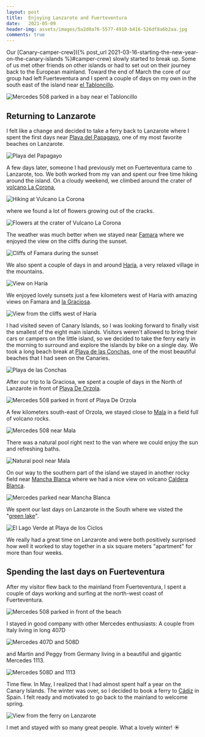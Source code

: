 ```yaml
---
layout: post
title:  Enjoying Lanzarote and Fuerteventura
date:   2021-05-09
header-img: assets/images/5a2d0a76-5577-4910-b416-526df8a6b2aa.jpg
comments: true
---
```


Our [Canary-camper-crew]({% post_url 2021-03-16-starting-the-new-year-on-the-canary-islands %}#camper-crew) slowly started to break up. Some of us met other friends on other islands or had to set out on their journey back to the European mainland. Toward the end of March the core of our group had left Fuerteventura and I spent a couple of days on my own in the south east of the island near [el Tabloncillo](https://www.google.com/maps/place/El+Tabloncillo/). 

![Mercedes 508 parked in a bay near el Tabloncillo](/assets/images/IMG_1628.jpg)

## Returning to Lanzarote

I felt like a change and decided to take a ferry back to Lanzarote where I spent the first days near [Playa del Papagayo](https://www.google.com/maps/place/Playa+del+Papagayo), one of my most favorite beaches on Lanzarote.

![Playa del Papagayo](/assets/images/IMG_1671.jpg)

A few days later, someone I had previously met on Fuerteventura came to Lanzarote, too. We both worked from my van and spent our free time hiking around the island. On a cloudy weekend, we climbed around the crater of [volcano La Corona](https://www.google.com/maps/place/Monte+Corona/),

![Hiking at Vulcano La Corona](/assets/images/02560f9e-b403-4b9f-8f60-2c8399cf62cb.jpg)

where we found a lot of flowers growing out of the cracks.

![Flowers at the crater of Vulcano La Corona](/assets/images/fdad7772-49fa-40fe-9736-4a43144669b7.jpg)

The weather was much better when we stayed near [Famara](https://www.google.com/maps/place/Famara) where we enjoyed the view on the cliffs during the sunset.

![Cliffs of Famara during the sunset](/assets/images/IMG_1824.jpg)

We also spent a couple of days in and around [Haría](https://www.google.com/maps/place/35520+Har%C3%ADa,+Las+Palmas,+Spain), a very relaxed village in the mountains.

![View on Haría](/assets/images/IMG_1755.jpg)

We enjoyed lovely sunsets just a few kilometers west of Haría with amazing views on Famara and [la Graciosa](https://www.google.com/maps/place/Graciosa).

![View from the cliffs west of Haría](/assets/images/IMG_1728.jpg)

I had visited seven of Canary Islands, so I was looking forward to finally visit the smallest of the eight main islands. Visitors weren't allowed to bring their cars or campers on the little island, so we decided to take the ferry early in the morning to surround and explore the islands by bike on a single day. We took a long beach break at [Playa de las Conchas](https://www.google.com/maps/place/Playa+de+las+Conchas/), one of the most beautiful beaches that I had seen on the Canaries.

![Playa de las Conchas](/assets/images/IMG_1842.jpg)

After our trip to la Graciosa, we spent a couple of days in the North of Lanzarote in front of [Playa De Orzola](https://www.google.com/maps/place/Playa+De+Orzola+Lanzarote).

![Mercedes 508 parked in front of Playa De Orzola](/assets/images/IMG_1860.jpg)

A few kilometers south-east of Orzola, we stayed close to [Mala](https://www.google.com/maps/place/35543+Mala,+Las+Palmas,+Spain) in a field full of volcano rocks.

![Mercedes 508 near Mala](/assets/images/5a2d0a76-5577-4910-b416-526df8a6b2aa.jpg)

There was a natural pool right next to the van where we could enjoy the sun and refreshing baths.

![Natural pool near Mala](/assets/images/IMG_1829_2.jpg)

On our way to the southern part of the island we stayed in another rocky field near [Mancha Blanca](https://www.google.com/maps/place/35560+Mancha+Blanca,+Las+Palmas,+Spain) where we had a nice view on volcano [Caldera Blanca](https://www.google.com/maps/place/Caldera+Blanca/).

![Mercedes parked near Mancha Blanca](/assets/images/IMG_1879.jpg)

We spent our last days on Lanzarote in the South where we visted the "[green lake](https://www.google.com/maps/place/El+Lago+Verde/)".

![El Lago Verde at Playa de los Ciclos](/assets/images/a4afd1bc-2ca2-41a2-bfb0-657bf5f546a2.jpg)

We really had a great time on Lanzarote and were both positively surprised how well it worked to stay together in a six square meters "apartment" for more than four weeks.

## Spending the last days on Fuerteventura

After my visitor flew back to the mainland from Fuerteventura, I spent a couple of days working and surfing at the north-west coast of Fuerteventura.

![Mercedes 508 parked in front of the beach](/assets/images/IMG_1937.jpg)

I stayed in good company with other Mercedes enthusiasts: A couple from Italy living in long 407D

![Mercedes 407D and 508D](/assets/images/IMG_1929.jpg)

and Martin and Peggy from Germany living in a beautiful and gigantic Mercedes 1113.

![Mercedes 508D and 1113](/assets/images/IMG_1899_2.jpg)

Time flew. In May, I realized that I had almost spent half a year on the Canary Islands. The winter was over, so I decided to book a ferry to [Cádiz](https://www.google.com/maps/place/C%C3%A1diz,+Spain/) in Spain. I felt ready and motivated to go back to the mainland to welcome spring.

![View from the ferry on Lanzarote](/assets/images/IMG_1964.jpg)

I met and stayed with so many great people. What a lovely winter! :sunny: